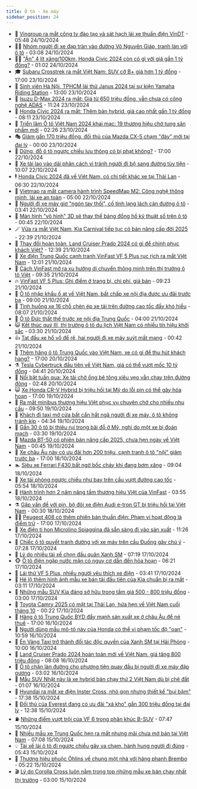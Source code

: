 ```yaml
---
title: Ô tô - Xe máy
sidebar_position: 24
---
```


<!-- dantri-o-to-xe-may:START -->
- 🤡 [Vingroup ra mắt công ty đào tạo và sát hạch lái xe thuần điện VinDT](https://dantri.com.vn/o-to-xe-may/vingroup-ra-mat-cong-ty-dao-tao-va-sat-hach-lai-xe-thuan-dien-vindt-20241024121750158.htm) - 05:48 24/10/2024
- 🧑‍💻 [Nhóm người đi xe đạp tràn vào đường Võ Nguyên Giáp, tranh làn với ô tô](https://dantri.com.vn/o-to-xe-may/nhom-nguoi-di-xe-dap-tran-vao-duong-vo-nguyen-giap-tranh-lan-voi-o-to-20241024093141801.htm) - 03:08 24/10/2024
- 🧑‍💻 [&quot;Ăn&quot; 4 lít xăng/100km, Honda Civic 2024 còn có gì với giá gần 1 tỷ đồng?](https://dantri.com.vn/o-to-xe-may/an-4-lit-xang100km-honda-civic-2024-con-co-gi-voi-gia-gan-1-ty-dong-20241024030505051.htm) - 01:02 24/10/2024
- 🎓 [Subaru Crosstrek ra mắt Việt Nam: SUV cỡ B+ giá hơn 1 tỷ đồng](https://dantri.com.vn/o-to-xe-may/subaru-crosstrek-ra-mat-viet-nam-suv-co-b-gia-hon-1-ty-dong-20241023021644751.htm) - 17:00 23/10/2024
- 🌊 [Sinh viên Hà Nội, TPHCM lái thử Janus 2024 tại sự kiện Yamaha Riding Station](https://dantri.com.vn/o-to-xe-may/sinh-vien-ha-noi-tphcm-lai-thu-janus-2024-tai-su-kien-yamaha-riding-station-20241023185615387.htm) - 13:00 23/10/2024
- 🥷 [Isuzu D-Max 2024 ra mắt: Giá từ 650 triệu đồng, vẫn chưa có công nghệ ADAS](https://dantri.com.vn/o-to-xe-may/isuzu-d-max-2024-ra-mat-gia-tu-650-trieu-dong-van-chua-co-cong-nghe-adas-20241023173725527.htm) - 11:24 23/10/2024
- 🤩 [Honda Civic 2024 ra mắt: Thêm bản hybrid, giá cao nhất gần 1 tỷ đồng](https://dantri.com.vn/o-to-xe-may/honda-civic-2024-ra-mat-them-ban-hybrid-gia-cao-nhat-gan-1-ty-dong-20241023013231761.htm) - 08:11 23/10/2024
- 🫶 [Triển lãm Ô tô Việt Nam 2024 khai mạc: 19 thương hiệu chờ tung sản phẩm mới](https://dantri.com.vn/o-to-xe-may/trien-lam-o-to-viet-nam-2024-khai-mac-19-thuong-hieu-cho-tung-san-pham-moi-20241023010318255.htm) - 02:26 23/10/2024
- 🎭 [Giảm gần 170 triệu đồng, đối thủ của Mazda CX-5 chạm &quot;đáy&quot; mới tại đại lý](https://dantri.com.vn/o-to-xe-may/giam-gan-170-trieu-dong-doi-thu-cua-mazda-cx-5-cham-day-moi-tai-dai-ly-20241022093025537.htm) - 00:00 23/10/2024
- 🌁 [Dừng, đỗ ô tô ngược chiều lưu thông có bị phạt không?](https://dantri.com.vn/o-to-xe-may/dung-do-o-to-nguoc-chieu-luu-thong-co-bi-phat-khong-20241022175056783.htm) - 17:00 22/10/2024
- 🦩 [Xe tải lao vào dải phân cách vì tránh người đi bộ sang đường tùy tiện](https://dantri.com.vn/o-to-xe-may/xe-tai-lao-vao-dai-phan-cach-vi-tranh-nguoi-di-bo-sang-duong-tuy-tien-20241022165956668.htm) - 10:07 22/10/2024
- 🕴 [Honda Civic 2024 đã về Việt Nam, có chi tiết khác xe tại Thái Lan](https://dantri.com.vn/o-to-xe-may/honda-civic-2024-da-ve-viet-nam-co-chi-tiet-khac-xe-tai-thai-lan-20241022100723872.htm) - 06:30 22/10/2024
- 🎡 [Vietmap ra mắt camera hành trình SpeedMap M2: Công nghệ thông minh, lái xe an toàn](https://dantri.com.vn/o-to-xe-may/vietmap-ra-mat-camera-hanh-trinh-speedmap-m2-cong-nghe-thong-minh-lai-xe-an-toan-20241022111456044.htm) - 05:00 22/10/2024
- 📝 [Người đi xe máy giơ &quot;ngón tay thối&quot;, cố tình lạng lách cản đường ô tô](https://dantri.com.vn/o-to-xe-may/nguoi-di-xe-may-gio-ngon-tay-thoi-co-tinh-lang-lach-can-duong-o-to-20241022090838916.htm) - 03:41 22/10/2024
- 🧐 [Màn hình &quot;vô hình&quot; 3D sẽ thay thế bảng đồng hồ kỹ thuật số trên ô tô](https://dantri.com.vn/o-to-xe-may/man-hinh-vo-hinh-3d-se-thay-the-bang-dong-ho-ky-thuat-so-tren-o-to-20241022063648353.htm) - 00:45 22/10/2024
- 🪄 [Vừa ra mắt Việt Nam, Kia Carnival tiếp tục có bản nâng cấp đời 2025](https://dantri.com.vn/o-to-xe-may/vua-ra-mat-viet-nam-kia-carnival-tiep-tuc-co-ban-nang-cap-doi-2025-20241022053456433.htm) - 22:39 21/10/2024
- 🧰 [Thay đổi hoàn toàn, Land Cruiser Prado 2024 có gì để chinh phục khách Việt?](https://dantri.com.vn/o-to-xe-may/thay-doi-hoan-toan-land-cruiser-prado-2024-co-gi-de-chinh-phuc-khach-viet-20241021174300986.htm) - 12:39 21/10/2024
- 🚀 [Xe điện Trung Quốc cạnh tranh VinFast VF 5 Plus rục rịch ra mắt Việt Nam](https://dantri.com.vn/o-to-xe-may/xe-dien-trung-quoc-canh-tranh-vinfast-vf-5-plus-ruc-rich-ra-mat-viet-nam-20241021160804928.htm) - 12:01 21/10/2024
- 💪 [Cách VinFast mở ra xu hướng di chuyển thông minh trên thị trường ô tô Việt](https://dantri.com.vn/o-to-xe-may/cach-vinfast-mo-ra-xu-huong-di-chuyen-thong-minh-tren-thi-truong-o-to-viet-20241021162157052.htm) - 09:35 21/10/2024
- 🔥 [VinFast VF 5 Plus: Ghi điểm ở trang bị, chi phí, giá bán](https://dantri.com.vn/o-to-xe-may/vinfast-vf-5-plus-ghi-diem-o-trang-bi-chi-phi-gia-ban-20241021160512716.htm) - 09:23 21/10/2024
- 🐲 [Ô tô nhập khẩu ồ ạt về Việt Nam, bất chấp xe nội địa được ưu đãi trước bạ](https://dantri.com.vn/o-to-xe-may/o-to-nhap-khau-o-at-ve-viet-nam-bat-chap-xe-noi-dia-duoc-uu-dai-truoc-ba-20241021114646884.htm) - 09:00 21/10/2024
- 🌋 [Tình huống xe 16 chỗ chèn ép xe tải trên đường cao tốc đầy khó hiểu](https://dantri.com.vn/o-to-xe-may/tinh-huong-xe-16-cho-chen-ep-xe-tai-tren-duong-cao-toc-day-kho-hieu-20241021090017673.htm) - 08:07 21/10/2024
- 🤩 [Ô tô Đức thất thế trước xe nội địa Trung Quốc](https://dantri.com.vn/o-to-xe-may/o-to-duc-that-the-truoc-xe-noi-dia-trung-quoc-20241020124033030.htm) - 04:00 21/10/2024
- 😺 [Kết thúc quý III, thị trường ô tô du lịch Việt Nam có nhiều tín hiệu khởi sắc](https://dantri.com.vn/o-to-xe-may/ket-thuc-quy-iii-thi-truong-o-to-du-lich-viet-nam-co-nhieu-tin-hieu-khoi-sac-20241021101221785.htm) - 03:30 21/10/2024
- 👍 [Tạt đầu xe hổ vồ để rẽ, hai người đi xe máy suýt mất mạng](https://dantri.com.vn/o-to-xe-may/tat-dau-xe-ho-vo-de-re-hai-nguoi-di-xe-may-suyt-mat-mang-20241021004745512.htm) - 00:42 21/10/2024
- 🎃 [Thêm hãng ô tô Trung Quốc vào Việt Nam, xe có gì để thu hút khách hàng?](https://dantri.com.vn/o-to-xe-may/them-hang-o-to-trung-quoc-vao-viet-nam-xe-co-gi-de-thu-hut-khach-hang-20241020220817216.htm) - 17:00 20/10/2024
- ⚗️ [Tesla Cybertruck đầu tiên về Việt Nam, giá có thể vượt mốc 10 tỷ đồng](https://dantri.com.vn/o-to-xe-may/tesla-cybertruck-dau-tien-ve-viet-nam-gia-co-the-vuot-moc-10-ty-dong-20241020111124810.htm) - 04:41 20/10/2024
- 🦄 [Nổi bật tuần qua: Xe tải chở ống bê tông xiêu vẹo vẫn chạy trên đường đông](https://dantri.com.vn/o-to-xe-may/noi-bat-tuan-qua-xe-tai-cho-ong-be-tong-xieu-veo-van-chay-tren-duong-dong-20241020094727803.htm) - 02:48 20/10/2024
- 😺 [Xe Honda CR-V Hybrid bị triệu hồi tại Mỹ do lỗi pin có thể gây hỏa hoạn](https://dantri.com.vn/o-to-xe-may/xe-honda-cr-v-hybrid-bi-trieu-hoi-tai-my-do-loi-pin-co-the-gay-hoa-hoan-20241019010831906.htm) - 17:00 19/10/2024
- 💼 [Ra mắt minibus thương hiệu Việt phục vụ chuyên chở cho nhiều nhu cầu](https://dantri.com.vn/o-to-xe-may/ra-mat-minibus-thuong-hieu-viet-phuc-vu-chuyen-cho-cho-nhieu-nhu-cau-20241019111955225.htm) - 09:50 19/10/2024
- 💃 [Khách đi taxi mở cửa bất cẩn hất ngã người đi xe máy, ô tô không tránh kịp](https://dantri.com.vn/o-to-xe-may/khach-di-taxi-mo-cua-bat-can-hat-nga-nguoi-di-xe-may-o-to-khong-tranh-kip-20241019084329774.htm) - 04:34 19/10/2024
- 🚀 [Gần 30 ô tô bị thiêu rụi trong bãi đỗ ở Mỹ, nghi do một xe bị đoản mạch](https://dantri.com.vn/o-to-xe-may/gan-30-o-to-bi-thieu-rui-trong-bai-do-o-my-nghi-do-mot-xe-bi-doan-mach-20241019010006409.htm) - 03:30 19/10/2024
- 🤩 [Mazda BT-50 có phiên bản nâng cấp 2025, chưa hẹn ngày về Việt Nam](https://dantri.com.vn/o-to-xe-may/mazda-bt-50-co-phien-ban-nang-cap-2025-chua-hen-ngay-ve-viet-nam-20241019002803074.htm) - 00:45 19/10/2024
- 💪 [Xe châu Âu này có ưu đãi hơn 200 triệu, cạnh tranh ô tô &quot;nội&quot; giảm trước bạ](https://dantri.com.vn/o-to-xe-may/xe-chau-au-nay-co-uu-dai-hon-200-trieu-canh-tranh-o-to-noi-giam-truoc-ba-20241018231740472.htm) - 17:00 18/10/2024
- 🏊 [Siêu xe Ferrari F430 bất ngờ bốc cháy khi đang bơm xăng](https://dantri.com.vn/o-to-xe-may/sieu-xe-ferrari-f430-bat-ngo-boc-chay-khi-dang-bom-xang-20241018155736513.htm) - 09:04 18/10/2024
- 💄 [Xe tải phóng ngược chiều như bay trên cầu vượt đường cao tốc](https://dantri.com.vn/o-to-xe-may/xe-tai-phong-nguoc-chieu-nhu-bay-tren-cau-vuot-duong-cao-toc-20241018110455277.htm) - 05:54 18/10/2024
- 👺 [Hành trình hơn 2 năm nâng tầm thương hiệu Việt của VinFast](https://dantri.com.vn/o-to-xe-may/hanh-trinh-hon-2-nam-nang-tam-thuong-hieu-viet-cua-vinfast-20241018104858470.htm) - 03:55 18/10/2024
- ⚗️ [Gặp vấn đề với pin, bộ đôi xe điện Audi e-tron GT bị triệu hồi tại Việt Nam](https://dantri.com.vn/o-to-xe-may/gap-van-de-voi-pin-bo-doi-xe-dien-audi-e-tron-gt-bi-trieu-hoi-tai-viet-nam-20241017183121457.htm) - 00:30 18/10/2024
- 🧑‍🏫 [Peugeot 408 có thêm phiên bản thuần điện: Phạm vi hoạt động là điểm trừ](https://dantri.com.vn/o-to-xe-may/peugeot-408-co-them-phien-ban-thuan-dien-pham-vi-hoat-dong-la-diem-tru-20241017160404301.htm) - 17:00 17/10/2024
- 🦒 [Xe điện tí hon Microlino Spiaggina đã sẵn sàng đi vào sản xuất](https://dantri.com.vn/o-to-xe-may/xe-dien-ti-hon-microlino-spiaggina-da-san-sang-di-vao-san-xuat-20241017094112737.htm) - 11:26 17/10/2024
- 🐘 [Chiếc ô tô quyết tranh đường với xe máy trên cầu Đuống gây chú ý](https://dantri.com.vn/o-to-xe-may/chiec-o-to-quyet-tranh-duong-voi-xe-may-tren-cau-duong-gay-chu-y-20241017110514032.htm) - 07:28 17/10/2024
- 🧠 [Lý do nhiều tài xế chọn đầu quân Xanh SM](https://dantri.com.vn/o-to-xe-may/ly-do-nhieu-tai-xe-chon-dau-quan-xanh-sm-20241017130408399.htm) - 07:19 17/10/2024
- 🐵 [Ô tô điện ngập nước mặn có nguy cơ dẫn đến hỏa hoạn](https://dantri.com.vn/o-to-xe-may/o-to-dien-ngap-nuoc-man-co-nguy-co-dan-den-hoa-hoan-20241016110026061.htm) - 06:21 17/10/2024
- 🤭 [Lái thử VF 5 Plus, nhiều người yêu thích xe điện](https://dantri.com.vn/o-to-xe-may/lai-thu-vf-5-plus-nhieu-nguoi-yeu-thich-xe-dien-20241017102844596.htm) - 03:41 17/10/2024
- 🤠 [Hé lộ thêm hình ảnh mẫu xe bán tải đầu tiên của Kia chuẩn bị ra mắt](https://dantri.com.vn/o-to-xe-may/he-lo-them-hinh-anh-mau-xe-ban-tai-dau-tien-cua-kia-chuan-bi-ra-mat-20241016231909185.htm) - 03:11 17/10/2024
- 🫶 [Những mẫu SUV Kia đáng sở hữu trong tầm giá 500 - 800 triệu đồng](https://dantri.com.vn/o-to-xe-may/nhung-mau-suv-kia-dang-so-huu-trong-tam-gia-500-800-trieu-dong-20241016180131145.htm) - 03:00 17/10/2024
- 🚀 [Toyota Camry 2025 có mặt tại Thái Lan, hứa hẹn về Việt Nam cuối tháng 10](https://dantri.com.vn/o-to-xe-may/toyota-camry-2025-co-mat-tai-thai-lan-hua-hen-ve-viet-nam-cuoi-thang-10-20241016233432064.htm) - 00:22 17/10/2024
- 🎊 [Hãng ô tô Trung Quốc BYD đẩy mạnh sản xuất xe ở châu Âu để né thuế](https://dantri.com.vn/o-to-xe-may/hang-o-to-trung-quoc-byd-day-manh-san-xuat-xe-o-chau-au-de-ne-thue-20241016154347412.htm) - 17:00 16/10/2024
- 🦄 [Người dùng mẫu mô-tô này của Honda có thể vi phạm tốc độ &quot;oan&quot;](https://dantri.com.vn/o-to-xe-may/nguoi-dung-mau-mo-to-nay-cua-honda-co-the-vi-pham-toc-do-oan-20241015232310345.htm) - 10:59 16/10/2024
- 🥷 [Én Vàng Taxi trở thành đối tác độc quyền của Xanh SM tại Hải Phòng](https://dantri.com.vn/o-to-xe-may/en-vang-taxi-tro-thanh-doi-tac-doc-quyen-cua-xanh-sm-tai-hai-phong-20241016170001859.htm) - 10:00 16/10/2024
- 🦏 [Land Cruiser Prado 2024 hoàn toàn mới về Việt Nam, giá tăng 800 triệu đồng](https://dantri.com.vn/o-to-xe-may/land-cruiser-prado-2024-hoan-toan-moi-ve-viet-nam-gia-tang-800-trieu-dong-20241016131218310.htm) - 08:08 16/10/2024
- 🤗 [Ô tô chặn làn đường cho phương tiện quay đầu bị người đi xe máy đập gương](https://dantri.com.vn/o-to-xe-may/o-to-chan-lan-duong-cho-phuong-tien-quay-dau-bi-nguoi-di-xe-may-dap-guong-20241016094516681.htm) - 03:02 16/10/2024
- 🐲 [Mẫu SUV Nhật này là xe hybrid bán chạy thứ 2 Việt Nam dù bị chê đắt](https://dantri.com.vn/o-to-xe-may/mau-suv-nhat-nay-la-xe-hybrid-ban-chay-thu-2-viet-nam-du-bi-che-dat-20241016004653742.htm) - 01:07 16/10/2024
- 🤭 [Hyundai ra mắt xe điện Inster Cross, nhỏ gọn nhưng thiết kế &quot;bụi bặm&quot;](https://dantri.com.vn/o-to-xe-may/hyundai-ra-mat-xe-dien-inster-cross-nho-gon-nhung-thiet-ke-bui-bam-20241015225150471.htm) - 17:38 15/10/2024
- 🐻 [Đối thủ của Everest đang có ưu đãi &quot;xả kho&quot; gần 300 triệu đồng tại đại lý](https://dantri.com.vn/o-to-xe-may/doi-thu-cua-everest-dang-co-uu-dai-xa-kho-gan-300-trieu-dong-tai-dai-ly-20241015155739089.htm) - 12:38 15/10/2024
- ⛽️ [Những điểm vượt trội của VF 6 trong phân khúc B-SUV](https://dantri.com.vn/o-to-xe-may/nhung-diem-vuot-troi-cua-vf-6-trong-phan-khuc-b-suv-20241015143125318.htm) - 07:47 15/10/2024
- 🫣 [Nhiều mẫu xe Trung Quốc hẹn ra mắt nhưng mãi chưa mở bán tại Việt Nam](https://dantri.com.vn/o-to-xe-may/nhieu-mau-xe-trung-quoc-hen-ra-mat-nhung-mai-chua-mo-ban-tai-viet-nam-20241015121959216.htm) - 07:08 15/10/2024
- 💡 [Tài xế lái ô tô đi ngược chiều gây va chạm, hành hung người đi đúng](https://dantri.com.vn/o-to-xe-may/tai-xe-lai-o-to-di-nguoc-chieu-gay-va-cham-hanh-hung-nguoi-di-dung-20241015123753040.htm) - 05:43 15/10/2024
- 💪 [Thương hiệu phuộc Öhlins về chung một nhà với hãng phanh Brembo](https://dantri.com.vn/o-to-xe-may/thuong-hieu-phuoc-ohlins-ve-chung-mot-nha-voi-hang-phanh-brembo-20241015113557842.htm) - 05:22 15/10/2024
- 🎬 [Lý do Corolla Cross luôn nằm trong top những mẫu xe bán chạy nhất thị trường](https://dantri.com.vn/o-to-xe-may/ly-do-corolla-cross-luon-nam-trong-top-nhung-mau-xe-ban-chay-nhat-thi-truong-20241015085413991.htm) - 03:00 15/10/2024<!-- dantri-o-to-xe-may:END -->
